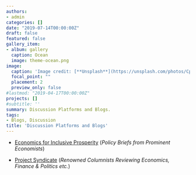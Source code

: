 ```yaml
---
authors:
- admin
categories: []
date: "2019-07-14T00:00:00Z"
draft: false
featured: false
gallery_item:
- album: gallery
  caption: Ocean
  image: theme-ocean.png
image:
  caption: 'Image credit: [**Unsplash**](https://unsplash.com/photos/CpkOjOcXdUY)'
  focal_point: ""
  placement: 2
  preview_only: false
#lastmod: "2019-04-17T00:00:00Z"
projects: []
#subtitle: ''
summary: Discussion Platforms and Blogs.
tags:
- Blogs, Discussion
title: 'Discussion Platforms and Blogs'
---
```


* [Economics for Inclusive Prosperity](https://econfip.org/) (*Policy Briefs from Prominent Economists*) 

* [Project Syndicate](https://www.project-syndicate.org/section/economics) (*Renowned Columnists Reviewing Economics, Finance & Politics etc.*) 


